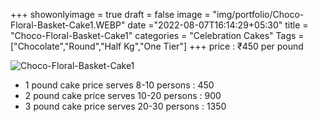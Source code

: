 +++
showonlyimage = true
draft = false
image = "img/portfolio/Choco-Floral-Basket-Cake1.WEBP"
date ="2022-08-07T16:14:29+05:30"
title = "Choco-Floral-Basket-Cake1"
categories = "Celebration Cakes"
Tags = ["Chocolate","Round","Half Kg","One Tier"]
+++
price : ₹450 per pound
<!--more-->
![Choco-Floral-Basket-Cake1](/img/portfolio/Choco-Floral-Basket-Cake1.WEBP)
* 1 pound cake price serves 8-10 persons : 450
* 2 pound cake price serves 10-20 persons : 900
* 3 pound cake price serves 20-30 persons : 1350

